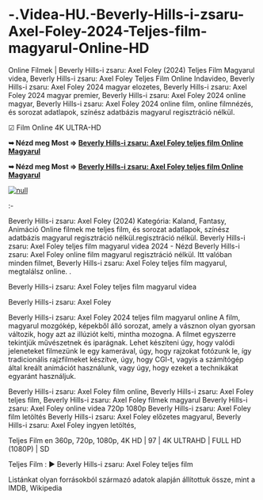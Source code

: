 # -.Videa-HU.-Beverly-Hills-i-zsaru-Axel-Foley-2024-Teljes-film-magyarul-Online-HD

Online Filmek | Beverly Hills-i zsaru: Axel Foley (2024) Teljes Film Magyarul videa, Beverly Hills-i zsaru: Axel Foley Teljes Film Online Indavideo, Beverly Hills-i zsaru: Axel Foley 2024 magyar elozetes, Beverly Hills-i zsaru: Axel Foley 2024 magyar premier, Beverly Hills-i zsaru: Axel Foley 2024 online magyar, Beverly Hills-i zsaru: Axel Foley 2024 online film, online filmnézés, és sorozat adatlapok, színész adatbázis magyarul regisztráció nélkül.

☑ Film Online 4K ULTRA-HD

**➥ Nézd meg Most => [Beverly Hills-i zsaru: Axel Foley teljes film Online Magyarul](https://t.co/e4mdSbmMU3)**

**➥ Nézd meg Most => [Beverly Hills-i zsaru: Axel Foley teljes film Online Magyarul](https://t.co/e4mdSbmMU3)**

[![null](https://static.wixstatic.com/media/855a25_043b5abeb4ae4d35ac003198e7fe56ed~mv2.gif)](https://t.co/e4mdSbmMU3)

:-

Beverly Hills-i zsaru: Axel Foley (2024) Kategória: Kaland, Fantasy, Animáció Online filmek me teljes film, és sorozat adatlapok, színész adatbázis magyarul regisztráció nélkül.regisztráció nélkül. Beverly Hills-i zsaru: Axel Foley teljes film magyarul videa 2024 - Nézd Beverly Hills-i zsaru: Axel Foley online film magyarul regisztráció nélkül. Itt valóban minden filmet, Beverly Hills-i zsaru: Axel Foley teljes film magyarul, megtalálsz online.
.

Beverly Hills-i zsaru: Axel Foley teljes film magyarul videa

Beverly Hills-i zsaru: Axel Foley

Beverly Hills-i zsaru: Axel Foley 2024 teljes film magyarul online A film, magyarul mozgókép, képekből álló sorozat, amely a vásznon olyan gyorsan változik, hogy azt az illúziót kelti, mintha mozogna. A filmet egyszerre tekintjük művészetnek és iparágnak. Lehet készíteni úgy, hogy valódi jeleneteket filmezünk le egy kamerával, úgy, hogy rajzokat fotózunk le, így tradicionális rajzfilmeket készítve, úgy, hogy CGI-t, vagyis a számítógép által kreált animációt használunk, vagy úgy, hogy ezeket a technikákat egyaránt használjuk.

Beverly Hills-i zsaru: Axel Foley film online,
Beverly Hills-i zsaru: Axel Foley teljes film,
Beverly Hills-i zsaru: Axel Foley filmek magyarul
Beverly Hills-i zsaru: Axel Foley online videa 720p 1080p
Beverly Hills-i zsaru: Axel Foley film letöltés
Beverly Hills-i zsaru: Axel Foley előzetes magyarul,
Beverly Hills-i zsaru: Axel Foley ingyen letöltés,

Teljes Film en 360p, 720p, 1080p, 4K HD | 97 | 4K ULTRAHD | FULL HD (1080P) | SD

Teljes Film : ► Beverly Hills-i zsaru: Axel Foley teljes film

Listánkat olyan forrásokból származó adatok alapján állítottuk össze, mint a IMDB, Wikipedia
